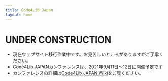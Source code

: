 ```yaml
---
title: Code4Lib Japan
layout: home
---
```


# UNDER CONSTRUCTION

* 現在ウェブサイト移行作業中です。お見苦しいところがありますがご了承ください。
* Code4Lib JAPANカンファレンスは、2021年9月11日～12日に開催予定です
* カンファレンスの詳細は[Code4Lib JAPAN Wiki](https://wiki.code4lib.jp)をご覧ください。
